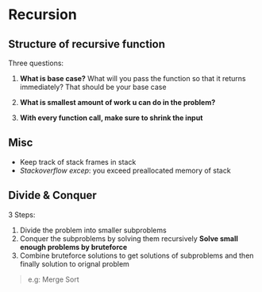 # Recursion

## Structure of recursive function

Three questions:

1. **What is base case?**
   What will you pass the function so that it returns immediately? That should be your base case

1. **What is smallest amount of work u can do in the problem?**
1. **With every function call, make sure to shrink the input**

## Misc

- Keep track of stack frames in stack
- _Stackoverflow excep_: you exceed preallocated memory of stack

## Divide & Conquer

3 Steps:

1. Divide the problem into smaller subproblems
1. Conquer the subproblems by solving them recursively
   **Solve small enough problems by bruteforce**
1. Combine bruteforce solutions to get solutions of subproblems and then finally solution to orignal problem

> e.g: Merge Sort
